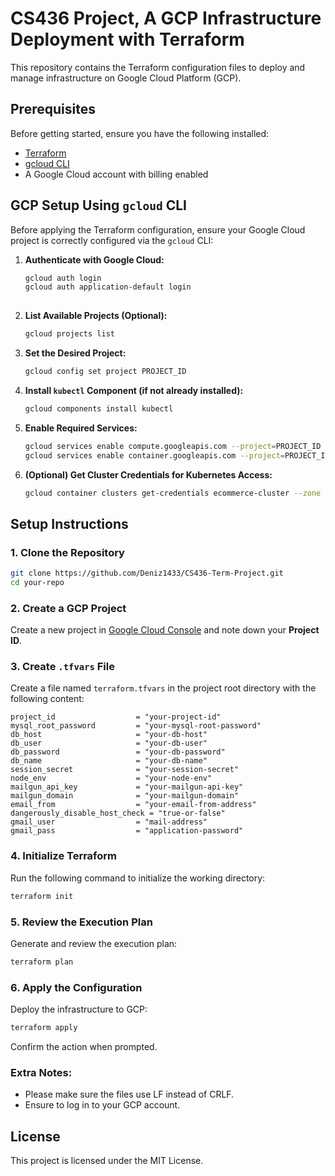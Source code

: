 # CS436 Project, A GCP Infrastructure Deployment with Terraform

This repository contains the Terraform configuration files to deploy and manage infrastructure on Google Cloud Platform (GCP).

## Prerequisites

Before getting started, ensure you have the following installed:

- [Terraform](https://www.terraform.io/downloads)
- [gcloud CLI](https://cloud.google.com/sdk/docs/install)
- A Google Cloud account with billing enabled

## GCP Setup Using `gcloud` CLI

Before applying the Terraform configuration, ensure your Google Cloud project is correctly configured via the `gcloud` CLI:

1. **Authenticate with Google Cloud:**

   ```bash
   gcloud auth login
   gcloud auth application-default login
  
2. **List Available Projects (Optional):**

   ```bash
   gcloud projects list

3. **Set the Desired Project:**

   ```bash
   gcloud config set project PROJECT_ID
   ```

4. **Install `kubectl` Component (if not already installed):**

   ```bash
   gcloud components install kubectl
   ```

5. **Enable Required Services:**

   ```bash
   gcloud services enable compute.googleapis.com --project=PROJECT_ID
   gcloud services enable container.googleapis.com --project=PROJECT_ID
   ```

6. **(Optional) Get Cluster Credentials for Kubernetes Access:**

   ```bash
   gcloud container clusters get-credentials ecommerce-cluster --zone europe-west1-b --project=PROJECT_ID
   ```

## Setup Instructions

### 1. Clone the Repository

```bash
git clone https://github.com/Deniz1433/CS436-Term-Project.git
cd your-repo
```

### 2. Create a GCP Project

Create a new project in [Google Cloud Console](https://console.cloud.google.com/) and note down your **Project ID**.

### 3. Create `.tfvars` File

Create a file named `terraform.tfvars` in the project root directory with the following content:

```hcl
project_id                  = "your-project-id"
mysql_root_password         = "your-mysql-root-password"
db_host                     = "your-db-host"
db_user                     = "your-db-user"
db_password                 = "your-db-password"
db_name                     = "your-db-name"
session_secret              = "your-session-secret"
node_env                    = "your-node-env"
mailgun_api_key             = "your-mailgun-api-key"
mailgun_domain              = "your-mailgun-domain"
email_from                  = "your-email-from-address"
dangerously_disable_host_check = "true-or-false"
gmail_user                  = "mail-address"
gmail_pass                  = "application-password"
```

### 4. Initialize Terraform

Run the following command to initialize the working directory:

```bash
terraform init
```

### 5. Review the Execution Plan

Generate and review the execution plan:

```bash
terraform plan
```

### 6. Apply the Configuration

Deploy the infrastructure to GCP:

```bash
terraform apply
```

Confirm the action when prompted.

### Extra Notes:

* Please make sure the files use LF instead of CRLF.
* Ensure to log in to your GCP account.

## License

This project is licensed under the MIT License.

